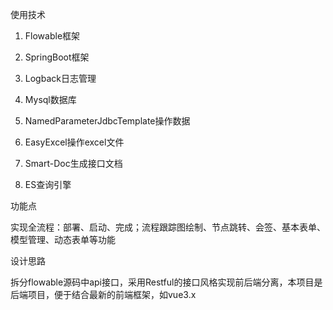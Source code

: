 使用技术

1. Flowable框架

2. SpringBoot框架

3. Logback日志管理

4. Mysql数据库

5. NamedParameterJdbcTemplate操作数据

6. EasyExcel操作excel文件

7. Smart-Doc生成接口文档

8. ES查询引擎


功能点

实现全流程：部署、启动、完成；流程跟踪图绘制、节点跳转、会签、基本表单、模型管理、动态表单等功能


设计思路

拆分flowable源码中api接口，采用Restful的接口风格实现前后端分离，本项目是后端项目，便于结合最新的前端框架，如vue3.x
